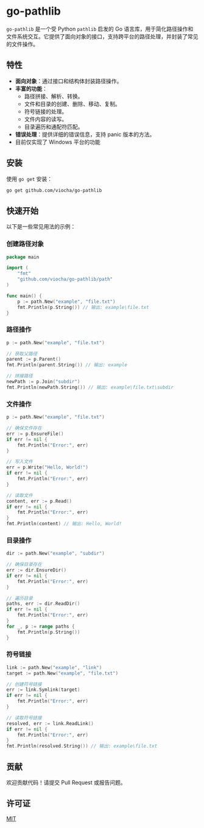 # go-pathlib

`go-pathlib` 是一个受 Python `pathlib` 启发的 Go 语言库，用于简化路径操作和文件系统交互。它提供了面向对象的接口，支持跨平台的路径处理，并封装了常见的文件操作。

## 特性

- **面向对象**：通过接口和结构体封装路径操作。
- **丰富的功能**：
  - 路径拼接、解析、转换。
  - 文件和目录的创建、删除、移动、复制。
  - 符号链接的处理。
  - 文件内容的读写。
  - 目录遍历和通配符匹配。
- **错误处理**：提供详细的错误信息，支持 panic 版本的方法。
- 目前仅实现了 Windows 平台的功能

## 安装

使用 `go get` 安装：

```bash
go get github.com/viocha/go-pathlib
```

## 快速开始

以下是一些常见用法的示例：

### 创建路径对象

```go
package main

import (
	"fmt"
	"github.com/viocha/go-pathlib/path"
)

func main() {
	p := path.New("example", "file.txt")
	fmt.Println(p.String()) // 输出: example\file.txt
}
```

### 路径操作

```go
p := path.New("example", "file.txt")

// 获取父路径
parent := p.Parent()
fmt.Println(parent.String()) // 输出: example

// 拼接路径
newPath := p.Join("subdir")
fmt.Println(newPath.String()) // 输出: example\file.txt\subdir
```

### 文件操作

```go
p := path.New("example", "file.txt")

// 确保文件存在
err := p.EnsureFile()
if err != nil {
	fmt.Println("Error:", err)
}

// 写入文件
err = p.Write("Hello, World!")
if err != nil {
	fmt.Println("Error:", err)
}

// 读取文件
content, err := p.Read()
if err != nil {
	fmt.Println("Error:", err)
}
fmt.Println(content) // 输出: Hello, World!
```

### 目录操作

```go
dir := path.New("example", "subdir")

// 确保目录存在
err := dir.EnsureDir()
if err != nil {
	fmt.Println("Error:", err)
}

// 遍历目录
paths, err := dir.ReadDir()
if err != nil {
	fmt.Println("Error:", err)
}
for _, p := range paths {
	fmt.Println(p.String())
}
```

### 符号链接

```go
link := path.New("example", "link")
target := path.New("example", "file.txt")

// 创建符号链接
err := link.Symlink(target)
if err != nil {
	fmt.Println("Error:", err)
}

// 读取符号链接
resolved, err := link.ReadLink()
if err != nil {
	fmt.Println("Error:", err)
}
fmt.Println(resolved.String()) // 输出: example\file.txt
```

## 贡献

欢迎贡献代码！请提交 Pull Request 或报告问题。

## 许可证

[MIT](LICENSE)

